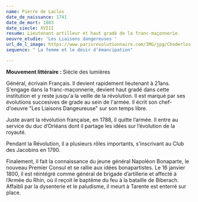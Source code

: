 ```yaml
---
name: Pierre de Laclos
date_de_naissance: 1741
date_de_mort: 1803
date_siecle: XVIII
resume: Lieutenant artilleur et haut gradé de la franc-maçonnerie.
oeuvre_etudie: 'Les Liaisons dangereuses '
url_de_l_image: https://www.parisrevolutionnaire.com/IMG/jpg/Choderlos_de_Laclos_Pierre_26_par_Perronneau_max.jpg
sequence: " La femme et le désir d’émancipation"

---
```

**Mouvement littéraire :** Siècle des lumières

Général, écrivain Français. Il devient rapidement lieutenant à 21ans. S'engage dans la franc-maçonnerie, devient haut gradé dans cette institution et y reste jusqu'a la veille de la révolution. Il est marqué par ses évolutions succesives de grade au sein de l'armée. Il écrit son chef-d'oeuvre "Les Liaisons Dangeureuse" sur son temps libre.

Juste avant la révolution française, en 1788, il quitte l’armée. Il entre au service du duc d’Orléans dont il partage les idées sur l’évolution de la royauté.

Pendant la Révolution, il a plusieurs rôles importants, s'inscrivant au Club des Jacobins en 1790.

Finalement, il fait la connaissance du jeune général Napoléon Bonaparte, le nouveau Premier Consul et se rallie aux idées bonapartistes. Le 16 janvier 1800, il est réintégré comme général de brigade d’artillerie et affecté à l’Armée du Rhin, où il reçoit le baptême du feu à la bataille de Biberach. Affaibli par la dysenterie et le paludisme, il meurt à Tarente est enterré sur place.